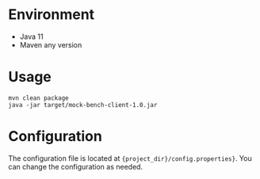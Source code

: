 # Environment
- Java 11
- Maven any version

# Usage
```
mvn clean package
java -jar target/mock-bench-client-1.0.jar
```

# Configuration
The configuration file is located at `{project_dir}/config.properties}`. You can change the configuration as needed.
